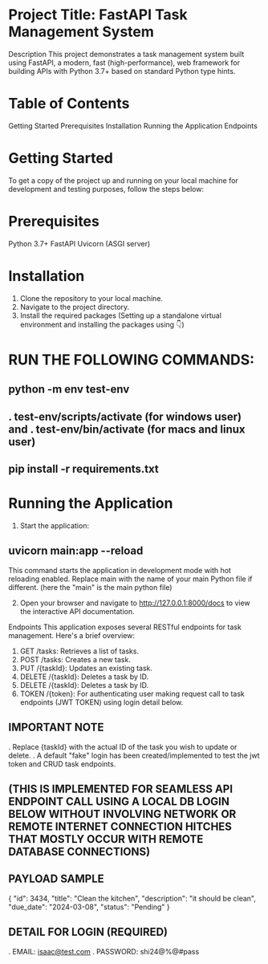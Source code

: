 # Project Title: FastAPI Task Management System
Description
This project demonstrates a task management system built using FastAPI, a modern, fast (high-performance), web framework for building APIs with Python 3.7+ based on standard Python type hints.

# Table of Contents
Getting Started
Prerequisites
Installation
Running the Application
Endpoints


# Getting Started
To get a copy of the project up and running on your local machine for development and testing purposes, follow the steps below:

# Prerequisites
Python 3.7+
FastAPI
Uvicorn (ASGI server)

# Installation
1. Clone the repository to your local machine.
2. Navigate to the project directory.
3. Install the required packages (Setting up a standalone virtual environment and installing the packages using 👇)

# RUN THE FOLLOWING COMMANDS: 

## python -m env test-env 
## . test-env/scripts/activate (for windows user) and . test-env/bin/activate (for macs and linux user)
## pip install -r requirements.txt


# Running the Application
1. Start the application:

## uvicorn main:app --reload

This command starts the application in development mode with hot reloading enabled. Replace main with the name of your main Python file if different. (here the "main" is the main python file)


2. Open your browser and navigate to http://127.0.0.1:8000/docs to view the interactive API documentation.

Endpoints
This application exposes several RESTful endpoints for task management. Here's a brief overview:

1. GET /tasks: Retrieves a list of tasks.
2. POST /tasks: Creates a new task.
3. PUT /{taskId}: Updates an existing task.
4. DELETE /{taskId}: Deletes a task by ID.
5. DELETE /{taskId}: Deletes a task by ID.
6. TOKEN /{token}: For authenticating user making request call to task endpoints (JWT TOKEN) using login detail below.

## IMPORTANT NOTE

. Replace {taskId} with the actual ID of the task you wish to update or delete.
. A default "fake" login has been created/implemented to test the jwt token and CRUD task endpoints.
  ## (THIS IS IMPLEMENTED FOR SEAMLESS API ENDPOINT CALL USING A LOCAL DB LOGIN BELOW WITHOUT INVOLVING NETWORK OR REMOTE INTERNET CONNECTION HITCHES THAT MOSTLY OCCUR WITH REMOTE DATABASE CONNECTIONS)

## PAYLOAD SAMPLE 
{
    "id": 3434,
    "title": "Clean the kitchen",
    "description": "it should be clean",
    "due_date": "2024-03-08",
    "status": "Pending"
}

## DETAIL FOR LOGIN (REQUIRED)
 . EMAIL: isaac@test.com
 . PASSWORD: shi24@%@#pass
